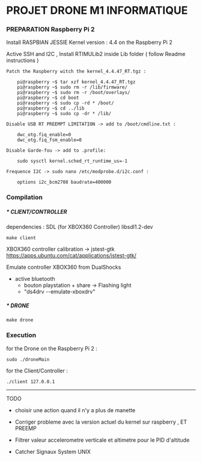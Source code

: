 # PROJET DRONE M1 INFORMATIQUE



### PREPARATION Raspberry Pi 2

Install RASPBIAN JESSIE Kernel version : 4.4 on the Raspberry Pi 2

Active SSH and I2C , Install RTIMULib2 inside Lib folder ( follow Readme instructions )

```
Patch the Raspberry witch the kernel_4.4.47_RT.tgz :

	pi@raspberry ~$ tar xzf kernel_4.4.47_RT.tgz
	pi@raspberry ~$ sudo rm -r /lib/firmware/
	pi@raspberry ~$ sudo rm -r /boot/overlays/
	pi@raspberry ~$ cd boot
	pi@raspberry ~$ sudo cp -rd * /boot/
	pi@raspberry ~$ cd ../lib
	pi@raspberry ~$ sudo cp -dr * /lib/
```

```
Disable USB RT PREEMPT LIMITATION -> add to /boot/cmdline.txt : 

	dwc_otg.fiq_enable=0
	dwc_otg.fiq_fsm_enable=0
```

```
Disable Garde-fou -> add to .profile:

	sudo sysctl kernel.sched_rt_runtime_us=-1
```

```
Frequence I2C -> sudo nano /etc/modprobe.d/i2c.conf :

	options i2c_bcm2708 baudrate=400000
```



### Compilation


##### * CLIENT/CONTROLLER

dependencies : SDL (for XBOX360 Controller) libsdl1.2-dev

	make client

XBOX360 controller calibration ->   jstest-gtk
	https://apps.ubuntu.com/cat/applications/jstest-gtk/

Emulate controller XBOX360 from DualShocks
 * active bluetooth 
	* bouton playstation + share -> Flashing light
	* "ds4drv --emulate-xboxdrv"



##### * DRONE

	make drone

### Execution

for the Drone on the Raspberry Pi 2 :

	sudo ./droneMain

for the Client/Controller :

	./client 127.0.0.1


--------------
TODO

- choisir une action quand il n'y a plus de manette

- Corriger probleme avec la version actuel du kernel sur raspberry , ET PREEMP

- Filtrer valeur accelerometre verticale et altimetre pour le PID d'altitude

- Catcher Signaux System UNIX